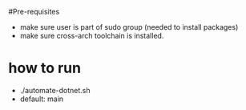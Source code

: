 #Pre-requisites
* make sure user is part of sudo group (needed to install packages)
* make sure cross-arch toolchain is installed.

# how to run
* ./automate-dotnet.sh <branch>
* default: main
